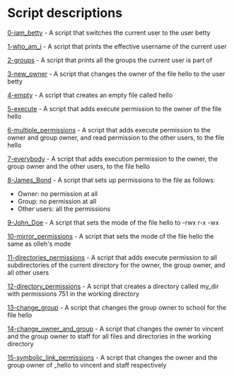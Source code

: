 # Script descriptions
[0-iam_betty](https://github.com/chelseyqc/holbertonschool-shell/blob/master/permissions/0-iam_betty) - A script that switches the current user to the user betty


[1-who_am_i](https://github.com/chelseyqc/holbertonschool-shell/blob/master/permissions/1-who_am_i) - A script that prints the effective username of the current user


[2-groups](https://github.com/chelseyqc/holbertonschool-shell/blob/master/permissions/2-groups) - A script that prints all the groups the current user is part of


[3-new_owner](https://github.com/chelseyqc/holbertonschool-shell/blob/master/permissions/3-new_owner) - A script that changes the owner of the file hello to the user betty


[4-empty](https://github.com/chelseyqc/holbertonschool-shell/blob/master/permissions/4-empty) - A script that creates an empty file called hello


[5-execute](https://github.com/chelseyqc/holbertonschool-shell/blob/master/permissions/5-execute) - A script that adds execute permission to the owner of the file hello


[6-multiple_permissions](https://github.com/chelseyqc/holbertonschool-shell/blob/master/permissions/6-multiple_permissions) - A script that adds execute permission to the owner and group owner, and read permission to the other users, to the file hello


[7-everybody](https://github.com/chelseyqc/holbertonschool-shell/blob/master/permissions/0-iam_betty) - A script that adds execution permission to the owner, the group owner and the other users, to the file hello


[8-James_Bond](https://github.com/chelseyqc/holbertonschool-shell/blob/master/permissions/8-James_Bond) - A script that sets up permissions to the file as follows:
- Owner: no permission at all
- Group: no permission at all
- Other users: all the permissions


[9-John_Doe](https://github.com/chelseyqc/holbertonschool-shell/blob/master/permissions/9-John_Doe) - A script that sets the mode of the file hello to -rwx r-x -wx


[10-mirror_permissions](https://github.com/chelseyqc/holbertonschool-shell/blob/master/permissions/10-mirror_permissions) - A script that sets the mode of the file hello the same as olleh's mode


[11-directories_permissions](https://github.com/chelseyqc/holbertonschool-shell/blob/master/permissions/11-directories_permissions) - A script that adds execute permission to all subdirectories of the current directory for the owner, the group owner, and all other users


[12-directory_permissions](https://github.com/chelseyqc/holbertonschool-shell/blob/master/permissions/12-directory_permissions) - A script that creates a directory called my_dir with permissions 751 in the working directory


[13-change_group](https://github.com/chelseyqc/holbertonschool-shell/blob/master/permissions/13-change_group) - A script that changes the group owner to school for the file hello


[14-change_owner_and_group](https://github.com/chelseyqc/holbertonschool-shell/blob/master/permissions/14-change_owner_and_group) - A script that changes the owner to vincent and the group owner to staff for all files and directories in the working directory


[15-symbolic_link_permissions](https://github.com/chelseyqc/holbertonschool-shell/blob/master/permissions/15-symbolic_link_permissions) - A script that changes the owner and the group owner of _hello to vincent and staff respectively
